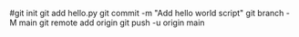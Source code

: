 #git init
git add hello.py
git commit -m "Add hello world script"
git branch -M main
git remote add origin <URL of your GitHub repository>
git push -u origin main
